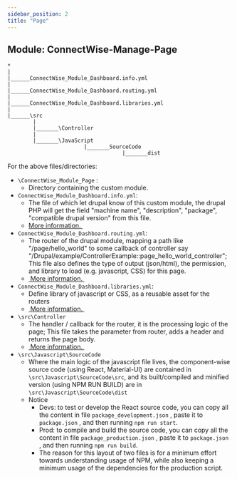 ```yaml
---
sidebar_position: 2
title: "Page"
---
```



## Module: ConnectWise-Manage-Page

```file title="\public_html\modules\custom\ConnectWise_Module_Page"
*
|
|______ConnectWise_Module_Dashboard.info.yml
|
|______ConnectWise_Module_Dashboard.routing.yml
|
|______ConnectWise_Module_Dashboard.libraries.yml
|
|______\src
        |
        |_______\Controller
        |
        |_______\JavaScript
                        |_______SourceCode
                                    |_______dist

```

For the above files/directories:
- `\ConnectWise_Module_Page` :
	- Directory containing the custom module.
- `ConnectWise_Module_Dashboard.info.yml`:
	- The file of which let drupal know of this custom module, the drupal PHP will get the field "machine name", "description", "package", "compatible drupal version"  from this file.
	- [More information. ](https://www.drupal.org/docs/develop/creating-modules/let-drupal-know-about-your-module-with-an-infoyml-file)
- `ConnectWise_Module_Dashboard.routing.yml`:
	- The router of the drupal module, mapping a path like "/page/hello\_world" to some callback of controller say "/Drupal/example/ControllerExample::page\_hello\_world\_controller"; This file also defines the type of output (json/html), the permission, and library to load (e.g. javascript, CSS) for this page.
	- [ More information. ](https://www.drupal.org/docs/develop/creating-modules/create-a-custom-page-using-a-controller)
- `ConnectWise_Module_Dashboard.libraries.yml`:
	- Define library of javascript or CSS, as a reusable asset for the routers
	- [ More information. ](https://www.drupal.org/docs/develop/creating-modules/adding-assets-css-js-to-a-drupal-module-via-librariesyml)
- `\src\Controller`
	- The handler / callback for the router, it is the processing logic of the page; This file takes the parameter from router, adds a header and returns the page body.
	- [ More information. ](https://www.drupal.org/docs/develop/creating-modules/create-a-custom-page-using-a-controller)
-  `\src\Javascript\SourceCode`
	- Where the main logic of the javascript file lives, the component-wise source code (using React, Material-UI) are contained in `\src\Javascript\SourceCode\src`, and its built/compiled and minified version (using NPM RUN BUILD) are in `\src\Javascript\SourceCode\dist`
	- Notice
		- Devs: to test or develop the React source code, you can copy all the content in file `package_development.json` , paste it to `package.json` , and then running  `npm run start`.
		- Prod: to compile and build the source code, you can copy all the content in file `package_production.json` , paste it to `package.json` , and then running  `npm run build`.
		- The reason for this layout of two files is for a minimum effort towards understanding usage of NPM, while also keeping a minimum usage of the dependencies for the production script.


